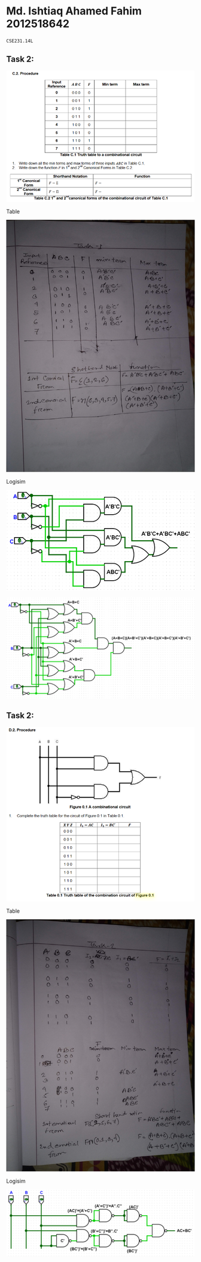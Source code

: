 # **Md. Ishtiaq Ahamed Fahim 2012518642**
`CSE231.14L`

## Task 2:
![Q1](https://github.com/IAFahim/CSE231/blob/master/Lab/Lab_2/Task_1/Question_1.png)

Table

![Task_1](https://github.com/IAFahim/CSE231/blob/master/Lab/Lab_2/Task_1/Table.jpg)

Logisim

![Task_1](https://github.com/IAFahim/CSE231/blob/master/Lab/Lab_2/Task_1/Logisim_1.png)

![Task_1_1](https://github.com/IAFahim/CSE231/blob/master/Lab/Lab_2/Task_1/Logisim_1_1.png)


## Task 2:

![Q2](https://github.com/IAFahim/CSE231/blob/master/Lab/Lab_2/Task_2/Question_2.png)

Table

![Task_2](https://github.com/IAFahim/CSE231/blob/master/Lab/Lab_2/Task_2/Table.jpg)

Logisim

![Task_2](https://github.com/IAFahim/CSE231/blob/master/Lab/Lab_2/Task_2/Logisim_1.png)